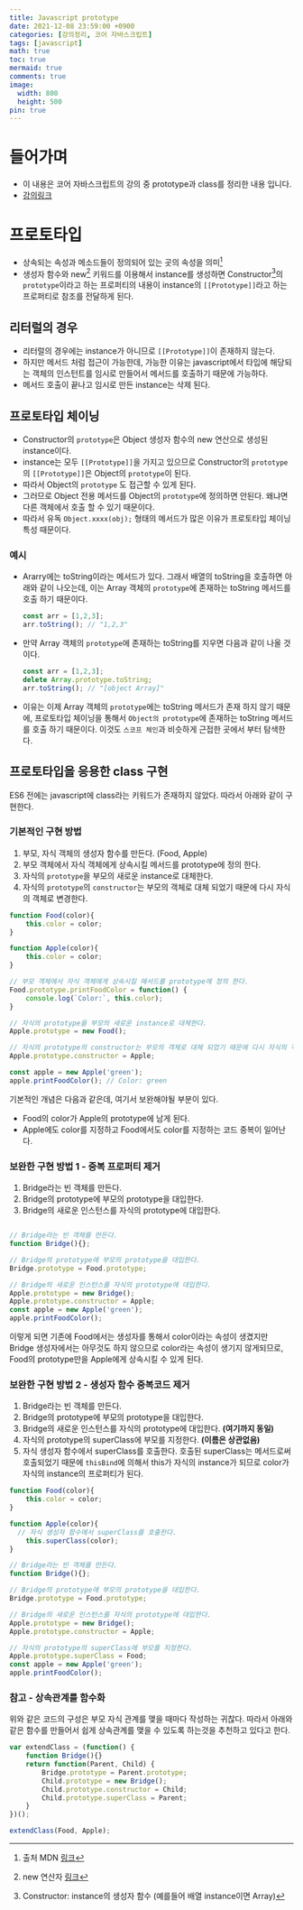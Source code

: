 ```yaml
---
title: Javascript prototype
date: 2021-12-08 23:59:00 +0900
categories: [강의정리, 코어 자바스크립트]
tags: [javascript]
math: true
toc: true
mermaid: true
comments: true
image:
  width: 800
  height: 500
pin: true
---
```


# 들어가며
- 이 내용은 코어 자바스크립트의 강의 중 prototype과 class를 정리한 내용 입니다.
- [강의링크](https://www.inflearn.com/course/%ED%95%B5%EC%8B%AC%EA%B0%9C%EB%85%90-javascript-flow/dashboard)


# 프로토타입
- 상속되는 속성과 메소드들이 정의되어 있는 곳의 속성을 의미[^1]
- 생성자 함수와 new[^2] 키워드를 이용해서 instance를 생성하면 Constructor[^3]의 `prototype`이라고 하는 프로퍼티의 내용이 instance의 `[[Prototype]]`라고 하는 프로퍼티로 참조를 전달하게 된다.

## 리터럴의 경우
- 리터럴의 경우에는 instance가 아니므로 `[[Prototype]]`이 존재하지 않는다.
- 하지만 메서드 처럼 접근이 가능한데, 가능한 이유는 javascript에서 타입에 해당되는 객체의 인스턴트를 임시로 만들어서 메서드를 호출하기 때문에 가능하다.
- 메서드 호출이 끝나고 임시로 만든 instance는 삭제 된다.

## 프로토타입 체이닝
- Constructor의 `prototype`은 Object 생성자 함수의 new 연산으로 생성된 instance이다.
- instance는 모두 `[[Prototype]]`을 가지고 있으므로 Constructor의 `prototype`의 `[[Prototype]]`은 Object의 `prototype`이 된다.
- 따라서 Object의 `prototype` 도 접근할 수 있게 된다.
- 그러므로 Object 전용 메서드를 Object의 `prototype`에 정의하면 안된다. 왜냐면 다른 객체에서 호출 할 수 있기 때문이다.
- 따라서 유독 `Object.xxxx(obj);` 형태의 메서드가 많은 이유가 프로토타입 체이닝 특성 때문이다.

### 예시
- Ararry에는 toString이라는 메서드가 있다. 그래서 배열의 toString을 호출하면 아래와 같이 나오는데, 이는 Array 객체의 `prototype`에 존재하는 toString 메서드를 호출 하기 때문이다.
 
  ```js
  const arr = [1,2,3];
  arr.toString(); // "1,2,3"
  ```

- 만약 Array 객체의 `prototype`에 존재하는 toString를 지우면 다음과 같이 나올 것이다.

  ```js
  const arr = [1,2,3];
  delete Array.prototype.toString;
  arr.toString(); // "[object Array]"
  ```

- 이유는 이제 Array 객체의 `prototype`에는 toString 메서드가 존재 하지 않기 때문에, 프로토타입 체이닝을 통해서 `Object의 prototype`에 존재하는 toString 메서드를 호출 하기 때문이다. 이것도 `스코프 체인`과 비슷하게 근접한 곳에서 부터 탐색한다.


## 프로토타입을 응용한 class 구현
ES6 전에는 javascript에 class라는 키워드가 존재하지 않았다.
따라서 아래와 같이 구현한다.

### 기본적인 구현 방법
1. 부모, 자식 객체의 생성자 함수를 만든다. (Food, Apple)
2. 부모 객체에서 자식 객체에게 상속시킬 메서드를 prototype에 정의 한다.
3. 자식의 `prototype`을 부모의 새로운 instance로 대체한다.
4. 자식의 `prototype`의 `constructor`는 부모의 객체로 대체 되었기 때문에 다시 자식의 객체로 변경한다.

```js
function Food(color){
    this.color = color;
}

function Apple(color){
    this.color = color;
}

// 부모 객체에서 자식 객체에게 상속시킬 메서드를 prototype에 정의 한다.
Food.prototype.printFoodColor = function() {
    console.log(`Color:`, this.color);
}

// 자식의 prototype을 부모의 새로운 instance로 대체한다.
Apple.prototype = new Food();

// 자식의 prototype의 constructor는 부모의 객체로 대체 되었기 때문에 다시 자식의 객체로 변경한다.
Apple.prototype.constructor = Apple;

const apple = new Apple('green');
apple.printFoodColor(); // Color: green
```

기본적인 개념은 다음과 같은데, 여기서 보완해야될 부분이 있다.
- Food의 color가 Apple의 prototype에 남게 된다.
- Apple에도 color를 지정하고 Food에서도 color를 지정하는 코드 중복이 일어난다.


### 보완한 구현 방법 1 - 중복 프로퍼티 제거
1. Bridge라는 빈 객체를 만든다.
2. Bridge의 prototype에 부모의 prototype을 대입한다.
3. Bridge의 새로운 인스턴스를 자식의 prototype에 대입한다.

```js

// Bridge라는 빈 객체를 만든다.
function Bridge(){};

// Bridge의 prototype에 부모의 prototype을 대입한다.
Bridge.prototype = Food.prototype;

// Bridge의 새로운 인스턴스를 자식의 prototype에 대입한다.
Apple.prototype = new Bridge(); 
Apple.prototype.constructor = Apple;
const apple = new Apple('green');
apple.printFoodColor();
```

이렇게 되면 기존에 Food에서는 생성자를 통해서 color이라는 속성이 생겼지만 Bridge 생성자에서는 아무것도 하지 않으므로 color라는 속성이 생기지 않게되므로, Food의 prototype만을 Apple에게 상속시킬 수 있게 된다.

### 보완한 구현 방법 2 - 생성자 함수 중복코드 제거
1. Bridge라는 빈 객체를 만든다.
2. Bridge의 prototype에 부모의 prototype을 대입한다.
3. Bridge의 새로운 인스턴스를 자식의 prototype에 대입한다. **(여기까지 동일)**
4. 자식의 prototype의 superClass에 부모를 지정한다. **(이름은 상관없음)**
5. 자식 생성자 함수에서 superClass를 호출한다. 호출된 superClass는 메서드로써 호출되었기 때문에 `thisBind`에 의해서 this가 자식의 instance가 되므로 color가 자식의 instance의 프로퍼티가 된다.

```js
function Food(color){
    this.color = color;
}

function Apple(color){
  // 자식 생성자 함수에서 superClass를 호출한다.
    this.superClass(color);
}

// Bridge라는 빈 객체를 만든다.
function Bridge(){};

// Bridge의 prototype에 부모의 prototype을 대입한다.
Bridge.prototype = Food.prototype;

// Bridge의 새로운 인스턴스를 자식의 prototype에 대입한다.
Apple.prototype = new Bridge(); 
Apple.prototype.constructor = Apple;

// 자식의 prototype의 superClass에 부모를 지정한다.
Apple.prototype.superClass = Food; 
const apple = new Apple('green');
apple.printFoodColor();
```

### 참고 - 상속관계를 함수화
위와 같은 코드의 구성은 부모 자식 관계를 맺을 때마다 작성하는 귀찮다.
따라서 아래와 같은 함수를 만들어서 쉽게 상속관계를 맺을 수 있도록 하는것을 추천하고 있다고 한다.

```js
var extendClass = (function() {
    function Bridge(){}
    return function(Parent, Child) {
        Bridge.prototype = Parent.prototype;
        Child.prototype = new Bridge();
        Child.prototype.constructor = Child;
        Child.prototype.superClass = Parent;
    }
})();

extendClass(Food, Apple);
```


[^1]: 출처 MDN [링크](https://developer.mozilla.org/ko/docs/Learn/JavaScript/Objects/Object_prototypes)
[^2]: new 연산자 [링크](https://developer.mozilla.org/ko/docs/Web/JavaScript/Reference/Operators/new)
[^3]: Constructor: instance의 생성자 함수 (예를들어 배열 instance이면 Array)